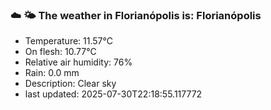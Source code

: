 ### ☁️ 🌤️  The weather in Florianópolis is: Florianópolis

- Temperature: 11.57°C
- On flesh: 10.77°C
- Relative air humidity: 76%
- Rain: 0.0 mm
- Description: Clear sky
- last updated: 2025-07-30T22:18:55.117772
